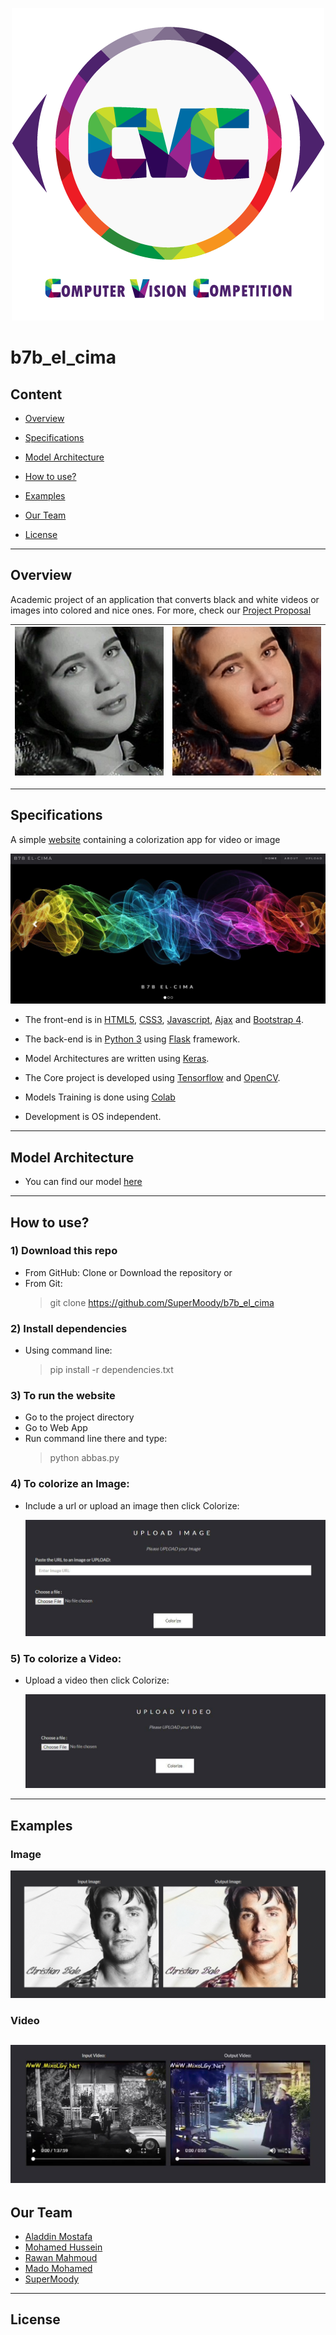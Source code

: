 <p align="center">
<img  src = images/cover.png>
</p>

# b7b_el_cima

## Content
* [Overview](#overview)

* [Specifications](#specifications)

* [Model Architecture](#model-architecture)

* [How to use?](#how-to-use)

* [Examples](#examples) 

* [Our Team](#our-team)

* [License](#license)

---
## Overview
Academic project of an application that converts black and white videos or images into colored and nice ones.
For more, check our [Project Proposal](B7b%20El-Cima.pdf)

![before1](images/before1.jpg) | ![after1](images/after1.png)
-|-


---
## Specifications
A simple [website](http://127.0.0.1:5000) containing a colorization app for video or image

![](images/website.jpg)
- The front-end is in [HTML5](https://developer.mozilla.org/en-US/docs/Web/Guide/HTML/HTML5), [CSS3](https://developer.mozilla.org/en-US/docs/Web/CSS/CSS3), [Javascript](https://www.javascript.com/), [Ajax](http://api.jquery.com/jquery.ajax/) and [Bootstrap 4](https://getbootstrap.com/).

- The back-end is in [Python 3](https://www.python.org/download/releases/3.0/) using [Flask](http://flask.pocoo.org/) framework.

- Model Architectures are written using [Keras](https://keras.io/).

- The Core project is developed using [Tensorflow](https://www.tensorflow.org/) and [OpenCV](https://opencv.org/).

- Models Training is done using [Colab](https://colab.research.google.com)

- Development is OS independent.

---
## Model Architecture

- You can find our model [here](Model_Arch.md)

---
## How to use?
### 1) Download this repo
- From GitHub: Clone or Download the repository or
- From Git:
    > git clone https://github.com/SuperMoody/b7b_el_cima

### 2) Install dependencies
- Using command line:
    > pip install -r dependencies.txt

### 3) To run the website
- Go to the project directory
- Go to Web App
- Run command line there and type:
    > python abbas.py

### 4) To colorize an Image:
- Include a url or upload an image then click Colorize:

    ![](images/how_to_use_image.jpg)

### 5) To colorize a Video:
- Upload a video then click Colorize:

    ![](images/how_to_use_video.jpg)

---
## Examples
### Image
![](images/Image_Example.png)

### Video
![](images/Video_Example.jpg)
---
## Our Team
- [Aladdin Mostafa](https://github.com/Aladdin95)
- [Mohamed Hussein](https://github.com/teamleader6)
- [Rawan Mahmoud](https://github.com/RawanMahmoud)
- [Mado Mohamed](https://github.com/MadoMohamed)
- [SuperMoody](https://github.com/SuperMoody)


---
## License


